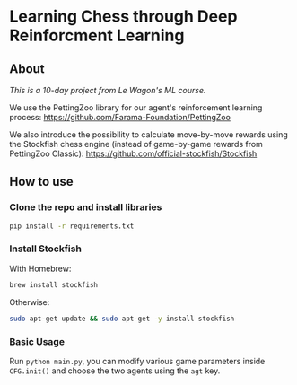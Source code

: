 # Learning Chess through Deep Reinforcment Learning

## About

_This is a 10-day project from Le Wagon's ML course._

We use the PettingZoo library for our agent's reinforcement learning process:
https://github.com/Farama-Foundation/PettingZoo

We also introduce the possibility to calculate move-by-move rewards using the Stockfish chess engine (instead of game-by-game rewards from PettingZoo Classic):
https://github.com/official-stockfish/Stockfish


How to use
-------
### Clone the repo and install libraries
```bash
pip install -r requirements.txt
```

### Install Stockfish
With Homebrew:
```bash
brew install stockfish
```

Otherwise:
```bash
sudo apt-get update && sudo apt-get -y install stockfish
```

### Basic Usage
Run `python main.py`, you can modify various game parameters inside `CFG.init()` and choose the two agents using the `agt` key.
